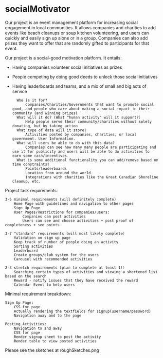 # socialMotivator

Our project is an event management platform for increasing social engagement in local communities. It allows companies and charities to add events like beach cleanups or soup kitchen volunteering, and users can quickly and easily sign up alone or in a group. Companies can also add prizes they want to offer that are randomly gifted to participants for that event. 

Our project is a social-good motivation platform. It entails:
- Having companies volunteer social initiatives as prizes
- People competing by doing good deeds to unlock those social initiatives
- Having leaderboards and teams, and a mix of small and big acts of service

		Who is it for?
			Companies/Charities/Governments that want to promote social good, and people who care about making a social impact in their community (and winning prizes)
		What will it do? (What "human activity" will it support?)
			Help people serve their community/charities without solely donating, but by taking action
		What type of data will it store?
			Activities posted by companies, charities, or local government. User Information. 
		What will users be able to do with this data?
			Companies can see how many many people are participating and use it for publicity and users will be able to do activities to earn some cash/incentives.
		What is some additional functionality you can add/remove based on time constraints?
			Points/leaderboards
			Location from around the world
			Integrations with charities like the Great Canadian Shoreline Cleanup, etc.

Project task requirements:

	3-5 minimal requirements (will definitely complete)
		Home Page with guidelines and navigation to other pages
		Sign Up Page
		User Pages/Restrictions for companies/users:
			Companies can post activities
			Users can see and choose activities + post proof of completeness + see points
			
	3-7 "standard" requirements (will most likely complete)
		Validation on sign up page
		Keep track of number of people doing an activity
		Sorting activities
		Leaderboard
		Create groups/club system for the users
		Carousel with recommended activities
		
	2-3 stretch requirements (plan to complete at least 1!)
		Searching certain types of activities and viewing a shortened list based on the search
		Reward - notify issues that they have received the reward
		Calendar Event to help users

Minimal requirement breakdown:

	Sign Up Page:
		CSS for page
		Actually rendering the textfields for signup(username/password)
		Navigation away and to the page
		
	Posting Activities:
		Navigation to and away
		CSS for page
		Render signup sheet to post the activity
		Render table to view posted activities

Please see the sketches at roughSketches.png
